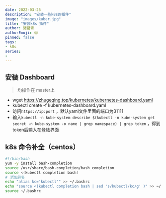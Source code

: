 ```yaml
---
date: 2022-03-25
description: "安装一些k8s的插件"
image: "images/kuber.jpg"
title: "安装k8s 插件"
author: 诸葛青
authorEmoji: 😃
pinned: false
tags:
- k8s
series:
- 
---
```


## 安装 Dashboard
> 均操作在 master上
* wget https://zhugeqing.top/kubernetes/kubernetes-dashboard.yaml
* kubectl create -f kubernetes-dashboard.yaml 
* 访问`https://ip:port` ，默认yaml文件里面的端口为31111
* 输入`kubectl -n kube-system describe $(kubectl -n kube-system get secret -n kube-system -o name | grep namespace) | grep token` ，得到token后输入在登陆界面

## k8s 命令补全（centos）
```sh:bash-completion.sh
#!/bin/bash
yum -y install bash-completion
source /usr/share/bash-completion/bash_completion
source <(kubectl completion bash)
# 添加别名
echo "alias kc='kubectl'" >> ~/.bashrc 
echo "source <(kubectl completion bash | sed 's/kubectl/kc/g' )" >> ~/.bashrc
source ~/.bashrc 
```